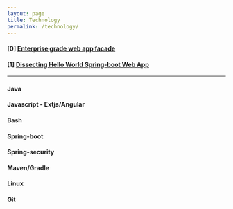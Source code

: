 ```yaml
---
layout: page
title: Technology
permalink: /technology/
---
```

#### [0] [Enterprise grade web app facade](/technology/enterprise-grade-web-app-facade.html)
#### [1] [Dissecting Hello World Spring-boot Web App](/technology/java/spring-boot/dissecting-hello-world-spring-boot-web-app.html)

_____________________________________________________


#### Java

#### Javascript - Extjs/Angular

#### Bash

#### Spring-boot

#### Spring-security

#### Maven/Gradle

#### Linux

#### Git




